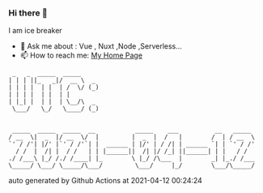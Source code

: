 ### Hi there 👋

I am ice breaker

- 💬 Ask me about : Vue , Nuxt ,Node ,Serverless...
- 📫 How to reach me: [My Home Page](https://icebreaker.top/)

```
 _   _  _____  _____     
| | | ||_   _|/  __ \  _ 
| | | |  | |  | /  \/ (_)
| | | |  | |  | |        
| |_| |  | |  | \__/\  _ 
 \___/   \_/   \____/ (_)
                         
                         
 _____  _____  _____  __           _____    ___          __   _____ 
/ __  \|  _  |/ __  \/  |         |  _  |  /   |        /  | / __  \
`' / /'| |/' |`' / /'`| |  ______ | |/' | / /| | ______ `| | `' / /'
  / /  |  /| |  / /   | | |______||  /| |/ /_| ||______| | |   / /  
./ /___\ |_/ /./ /____| |_        \ |_/ /\___  |        _| |_./ /___
\_____/ \___/ \_____/\___/         \___/     |_/        \___/\_____/
```

auto generated by Github Actions at 2021-04-12 00:24:24

